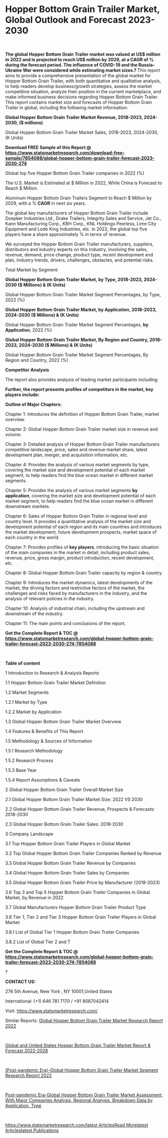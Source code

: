 <h1>Hopper Bottom Grain Trailer Market, Global Outlook and Forecast 2023-2030</h1><br/><p><strong>The global Hopper Bottom Grain Trailer market was valued at US$ million in 2022 and is projected to reach US$ million by 2029, at a <strong>CAGR</strong> of % during the forecast period. The influence of COVID-19 and the Russia-Ukraine War were considered while estimating market sizes.? </strong>This report aims to provide a comprehensive presentation of the global market for Hopper Bottom Grain Trailer, with both quantitative and qualitative analysis, to help readers develop business/growth strategies, assess the market competitive situation, analyze their position in the current marketplace, and make informed business decisions regarding Hopper Bottom Grain Trailer. This report contains market size and forecasts of Hopper Bottom Grain Trailer in global, including the following market information:</p>
 
 
 
 <p><strong>Global Hopper Bottom Grain Trailer Market Revenue, 2018-2023, 2024-2030, ($ millions)</strong></p>
 
 
 
 <p>Global Hopper Bottom Grain Trailer Market Sales, 2018-2023, 2024-2030, (K Units)</p>
 
 
 
 <p><strong>Download FREE Sample of this Report @ <a href="https://www.statsmarketresearch.com/download-free-sample/7854088/global-hopper-bottom-grain-trailer-forecast-2023-2030-274">https://www.statsmarketresearch.com/download-free-sample/7854088/global-hopper-bottom-grain-trailer-forecast-2023-2030-274</a></strong></p>
 
 
 
 <p>Global top five Hopper Bottom Grain Trailer companies in 2022 (%)</p>
 
 
 
 <p>The U.S. Market is Estimated at $ Million in 2022, While China is Forecast to Reach $ Million.</p>
 
 
 
 <p>Aluminum Hopper Bottom Grain Trailers Segment to Reach $ Million by 2029, with a % <strong>CAGR</strong> in next six years.</p>
 
 
 
 <p>The global key manufacturers of Hopper Bottom Grain Trailer include Doepker Industries Ltd., Drake Trailers, Integrity Sales and Service, Jet Co., Kann Manufacturing Corp., KBH Corp., KNL Holdings Peerless, Lime City Equipment and Lode King Industries, etc. in 2022, the global top five players have a share approximately % in terms of revenue.</p>
 
 
 
 <p>We surveyed the Hopper Bottom Grain Trailer manufacturers, suppliers, distributors and industry experts on this industry, involving the sales, revenue, demand, price change, product type, recent development and plan, industry trends, drivers, challenges, obstacles, and potential risks.</p>
 
 
 
 <p>Total Market by Segment:</p>
 
 
 
 <p><strong>Global Hopper Bottom Grain Trailer Market, by Type, 2018-2023, 2024-2030 ($ Millions) & (K Units)</strong></p>
 
 
 
 <p>Global Hopper Bottom Grain Trailer Market Segment Percentages, by Type, 2022 (%)</p>
 
 
 
 <p><strong>Global Hopper Bottom Grain Trailer Market, <strong>by Application</strong>, 2018-2023, 2024-2030 ($ Millions) & (K Units)</strong></p>
 
 
 
 <p>Global Hopper Bottom Grain Trailer Market Segment Percentages, <strong>by Application</strong>, 2022 (%)</p>
 
 
 
 <p><strong>Global Hopper Bottom Grain Trailer Market, By Region and Country, 2018-2023, 2024-2030 ($ Millions) & (K Units)</strong></p>
 
 
 
 <p>Global Hopper Bottom Grain Trailer Market Segment Percentages, By Region and Country, 2022 (%)</p>
 
 
 
 <p><strong>Competitor Analysis</strong></p>
 
 
 
 <p>The report also provides analysis of leading market participants including:</p>
 
 
 
 <p><strong>Further, the report presents profiles of competitors in the market, <strong>key players</strong> include:</strong></p>
 
 
 
 <p><strong>Outline of Major Chapters:</strong></p>
 
 
 
 <p>Chapter 1: Introduces the definition of Hopper Bottom Grain Trailer, market overview.</p>
 
 
 
 <p>Chapter 2: Global Hopper Bottom Grain Trailer market size in revenue and volume.</p>
 
 
 
 <p>Chapter 3: Detailed analysis of Hopper Bottom Grain Trailer manufacturers competitive landscape, price, sales and revenue market share, latest development plan, merger, and acquisition information, etc.</p>
 
 
 
 <p>Chapter 4: Provides the analysis of various market segments by type, covering the market size and development potential of each market segment, to help readers find the blue ocean market in different market segments.</p>
 
 
 
 <p>Chapter 5: Provides the analysis of various market segments <strong>by application</strong>, covering the market size and development potential of each market segment, to help readers find the blue ocean market in different downstream markets.</p>
 
 
 
 <p>Chapter 6: Sales of Hopper Bottom Grain Trailer in regional level and country level. It provides a quantitative analysis of the market size and development potential of each region and its main countries and introduces the market development, future development prospects, market space of each country in the world.</p>
 
 
 
 <p>Chapter 7: Provides profiles of <strong>key players</strong>, introducing the basic situation of the main companies in the market in detail, including product sales, revenue, price, gross margin, product introduction, recent development, etc.</p>
 
 
 
 <p>Chapter 8: Global Hopper Bottom Grain Trailer capacity by region & country.</p>
 
 
 
 <p>Chapter 9: Introduces the market dynamics, latest developments of the market, the driving factors and restrictive factors of the market, the challenges and risks faced by manufacturers in the industry, and the analysis of relevant policies in the industry.</p>
 
 
 
 <p>Chapter 10: Analysis of industrial chain, including the upstream and downstream of the industry.</p>
 
 
 
 <p>Chapter 11: The main points and conclusions of the report.</p>
 
 
 
 <div><b>Get the Complete Report & TOC @ <a href="https://www.statsmarketresearch.com/global-hopper-bottom-grain-trailer-forecast-2023-2030-274-7854088">https://www.statsmarketresearch.com/global-hopper-bottom-grain-trailer-forecast-2023-2030-274-7854088</a></b></div>
 
 
 
 <p><br />
 
 <b>Table of content</b></p>
 
 
 
 <p>1 Introduction to Research & Analysis Reports<br />
 
 1.1 Hopper Bottom Grain Trailer Market Definition<br />
 
 1.2 Market Segments<br />
 
 1.2.1 Market by Type<br />
 
 1.2.2 Market by Application<br />
 
 1.3 Global Hopper Bottom Grain Trailer Market Overview<br />
 
 1.4 Features & Benefits of This Report<br />
 
 1.5 Methodology & Sources of Information<br />
 
 1.5.1 Research Methodology<br />
 
 1.5.2 Research Process<br />
 
 1.5.3 Base Year<br />
 
 1.5.4 Report Assumptions & Caveats<br />
 
 2 Global Hopper Bottom Grain Trailer Overall Market Size<br />
 
 2.1 Global Hopper Bottom Grain Trailer Market Size: 2022 VS 2030<br />
 
 2.2 Global Hopper Bottom Grain Trailer Revenue, Prospects & Forecasts: 2018-2030<br />
 
 2.3 Global Hopper Bottom Grain Trailer Sales: 2018-2030<br />
 
 3 Company Landscape<br />
 
 3.1 Top Hopper Bottom Grain Trailer Players in Global Market<br />
 
 3.2 Top Global Hopper Bottom Grain Trailer Companies Ranked by Revenue<br />
 
 3.3 Global Hopper Bottom Grain Trailer Revenue by Companies<br />
 
 3.4 Global Hopper Bottom Grain Trailer Sales by Companies<br />
 
 3.5 Global Hopper Bottom Grain Trailer Price by Manufacturer (2018-2023)<br />
 
 3.6 Top 3 and Top 5 Hopper Bottom Grain Trailer Companies in Global Market, by Revenue in 2022<br />
 
 3.7 Global Manufacturers Hopper Bottom Grain Trailer Product Type<br />
 
 3.8 Tier 1, Tier 2 and Tier 3 Hopper Bottom Grain Trailer Players in Global Market<br />
 
 3.8.1 List of Global Tier 1 Hopper Bottom Grain Trailer Companies<br />
 
 3.8.2 List of Global Tier 2 and T</p>
 
 
 
 <div><b>Get the Complete Report & TOC @ <a href="https://www.statsmarketresearch.com/global-hopper-bottom-grain-trailer-forecast-2023-2030-274-7854088">https://www.statsmarketresearch.com/global-hopper-bottom-grain-trailer-forecast-2023-2030-274-7854088</a></b></div>
 
 
 
 <p>? </p>
 
 
 
 <p><b>CONTACT US:</b><br />
 
 276 5th Avenue, New York , NY 10001,United States<br />
 
 International: (+1) 646 781 7170 / +91 8087042414<br />
 
 Visit: <a href="https://www.statsmarketresearch.com/">https://www.statsmarketresearch.com/</a><br />
 
 Similar Reports: <a href="https://www.statsmarketresearch.com/global-hopper-bottom-grain-trailer-forecast-2023-2030-274-7854088">Global Hopper Bottom Grain Trailer Market Research Report 2022</a><br />
 
 <br />
 
 <a href="https://www.statsmarketresearch.com/global-hopper-bottom-grain-trailer-forecast-2023-2030-274-7854088">Global and United States Hopper Bottom Grain Trailer Market Report & Forecast 2022-2028</a><br />
 
 <br />
 
 <a href="https://www.statsmarketresearch.com/global-hopper-bottom-grain-trailer-forecast-2023-2030-274-7854088">(Post-pandemic Era)-Global Hopper Bottom Grain Trailer Market Segment Research Report 2022</a><br />
 
 <br />
 
 <a href="https://www.statsmarketresearch.com/global-hopper-bottom-grain-trailer-forecast-2023-2030-274-7854088">Post-pandemic Era-Global Hopper Bottom Grain Trailer Market Assessment, With Major Companies Analysis, Regional Analysis, Breakdown Data by Application, Type</a><br />
 
 <br />
 
 <a href="https://gyeongbokgung.com">https://www.statsmarketresearch.com/</a><a href="https://hallyeomaritime.com">latest Articles</a><a href="https://jingwansa.com">Read More</a><a href="https://nguoiviet.jp/">latest Articles</a><a href="https://www.intelmarketresearch.com/">latest Publications</a></p>